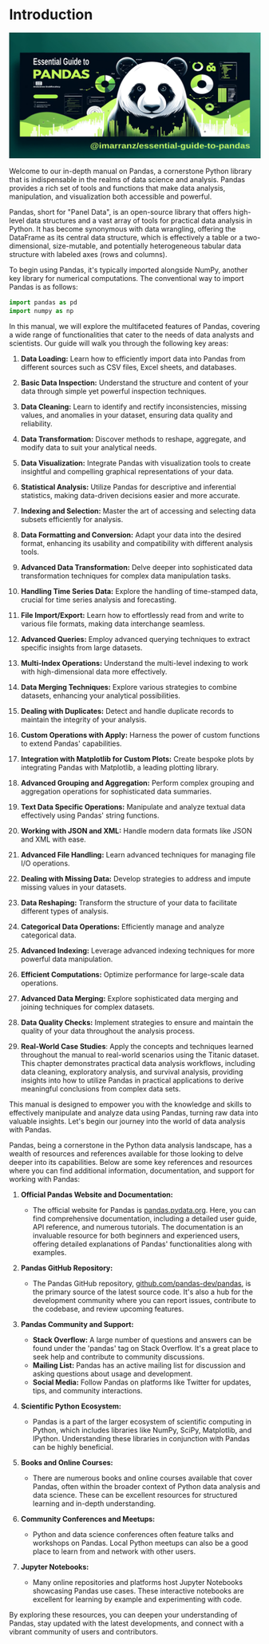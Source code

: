 
# Introduction

![](images/essential-guide-to-pandas-logo.png)

Welcome to our in-depth manual on Pandas, a cornerstone Python library that is indispensable in the realms of data science and analysis. Pandas provides a rich set of tools and functions that make data analysis, manipulation, and visualization both accessible and powerful.

Pandas, short for "Panel Data", is an open-source library that offers high-level data structures and a vast array of tools for practical data analysis in Python. It has become synonymous with data wrangling, offering the DataFrame as its central data structure, which is effectively a table or a two-dimensional, size-mutable, and potentially heterogeneous tabular data structure with labeled axes (rows and columns).

To begin using Pandas, it's typically imported alongside NumPy, another key library for numerical computations. The conventional way to import Pandas is as follows:

```python
import pandas as pd
import numpy as np
```

In this manual, we will explore the multifaceted features of Pandas, covering a wide range of functionalities that cater to the needs of data analysts and scientists. Our guide will walk you through the following key areas:

  1. **Data Loading:** Learn how to efficiently import data into Pandas from different sources such as CSV files, Excel sheets, and databases.

  2. **Basic Data Inspection:** Understand the structure and content of your data through simple yet powerful inspection techniques.

  3. **Data Cleaning:** Learn to identify and rectify inconsistencies, missing values, and anomalies in your dataset, ensuring data quality and reliability.

  4. **Data Transformation:** Discover methods to reshape, aggregate, and modify data to suit your analytical needs.

  5. **Data Visualization:** Integrate Pandas with visualization tools to create insightful and compelling graphical representations of your data.

  6. **Statistical Analysis:** Utilize Pandas for descriptive and inferential statistics, making data-driven decisions easier and more accurate.

  7. **Indexing and Selection:** Master the art of accessing and selecting data subsets  efficiently for analysis.

  8. **Data Formatting and Conversion:** Adapt your data into the desired format, enhancing its usability and compatibility with different analysis tools.

  9. **Advanced Data Transformation:** Delve deeper into sophisticated data transformation techniques for complex data manipulation tasks.

  10. **Handling Time Series Data:** Explore the handling of time-stamped data, crucial for time series analysis and forecasting.

  11. **File Import/Export:** Learn how to effortlessly read from and write to various file formats, making data interchange seamless.

  12. **Advanced Queries:** Employ advanced querying techniques to extract specific insights from large datasets.

  13. **Multi-Index Operations:** Understand the multi-level indexing to work with high-dimensional data more effectively.

  14. **Data Merging Techniques:** Explore various strategies to combine datasets, enhancing your analytical possibilities.

  15. **Dealing with Duplicates:** Detect and handle duplicate records to maintain the integrity of your analysis.

  16. **Custom Operations with Apply:** Harness the power of custom functions to extend Pandas' capabilities.

  17. **Integration with Matplotlib for Custom Plots:** Create bespoke plots by integrating Pandas with Matplotlib, a leading plotting library.

  18. **Advanced Grouping and Aggregation:** Perform complex grouping and aggregation operations for sophisticated data summaries.

  19. **Text Data Specific Operations:** Manipulate and analyze textual data effectively using Pandas' string functions.

  20. **Working with JSON and XML:** Handle modern data formats like JSON and XML with ease.

  21. **Advanced File Handling:** Learn advanced techniques for managing file I/O operations.

  22. **Dealing with Missing Data:** Develop strategies to address and impute missing values in your datasets.

  23. **Data Reshaping:** Transform the structure of your data to facilitate different types of analysis.

  24. **Categorical Data Operations:** Efficiently manage and analyze categorical data.

  25. **Advanced Indexing:** Leverage advanced indexing techniques for more powerful data manipulation.

  26. **Efficient Computations:** Optimize performance for large-scale data operations.

  27. **Advanced Data Merging:** Explore sophisticated data merging and joining techniques for complex datasets.

  28. **Data Quality Checks:** Implement strategies to ensure and maintain the quality of your data throughout the analysis process.

  29. **Real-World Case Studies**: Apply the concepts and techniques learned throughout the manual to real-world scenarios using the Titanic dataset. This chapter demonstrates practical data analysis workflows, including data cleaning, exploratory analysis, and survival analysis, providing insights into how to utilize Pandas in practical applications to derive meaningful conclusions from complex data sets.

This manual is designed to empower you with the knowledge and skills to effectively manipulate and analyze data using Pandas, turning raw data into valuable insights. Let's begin our journey into the world of data analysis with Pandas.

Pandas, being a cornerstone in the Python data analysis landscape, has a wealth of resources and references available for those looking to delve deeper into its capabilities. Below are some key references and resources where you can find additional information, documentation, and support for working with Pandas:

1. **Official Pandas Website and Documentation:**
    - The official website for Pandas is [pandas.pydata.org](https://pandas.pydata.org/). Here, you can find comprehensive documentation, including a detailed user guide, API reference, and numerous tutorials. The documentation is an invaluable resource for both beginners and experienced users, offering detailed explanations of Pandas' functionalities along with examples.

2. **Pandas GitHub Repository:**
    - The Pandas GitHub repository, [github.com/pandas-dev/pandas](https://github.com/pandas-dev/pandas), is the primary source of the latest source code. It's also a hub for the development community where you can report issues, contribute to the codebase, and review upcoming features.

3. **Pandas Community and Support:**
    - **Stack Overflow:** A large number of questions and answers can be found under the 'pandas' tag on Stack Overflow. It's a great place to seek help and contribute to community discussions.
    - **Mailing List:** Pandas has an active mailing list for discussion and asking questions about usage and development.
    - **Social Media:** Follow Pandas on platforms like Twitter for updates, tips, and community interactions.

4. **Scientific Python Ecosystem:**
    - Pandas is a part of the larger ecosystem of scientific computing in Python, which includes libraries like NumPy, SciPy, Matplotlib, and IPython. Understanding these libraries in conjunction with Pandas can be highly beneficial.

5. **Books and Online Courses:**
    - There are numerous books and online courses available that cover Pandas, often within the broader context of Python data analysis and data science. These can be excellent resources for structured learning and in-depth understanding.

6. **Community Conferences and Meetups:**
    - Python and data science conferences often feature talks and workshops on Pandas. Local Python meetups can also be a good place to learn from and network with other users.

7. **Jupyter Notebooks:**
    - Many online repositories and platforms host Jupyter Notebooks showcasing Pandas use cases. These interactive notebooks are excellent for learning by example and experimenting with code.

By exploring these resources, you can deepen your understanding of Pandas, stay updated with the latest developments, and connect with a vibrant community of users and contributors.
